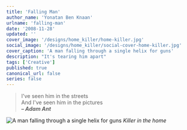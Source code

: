 ```yaml
---
title: 'Falling Man'
author_name: 'Yonatan Ben Knaan'
urlname: 'falling-man'
date: '2008-11-28'
updated: ''
cover_image: '/designs/home_killer/home-killer.jpg'
social_image: '/designs/home_killer/social-cover-home-killer.jpg'
cover_caption: 'A man falling through a single helix for guns'
description: "It's tearing him apart"
tags: ['Creative']
published: true
canonical_url: false
series: false
---
```


>I've seen him in the streets  
>And I've seen him in the pictures  
>***– Adam Ant***

![A man falling through a single helix for guns](/designs/home_killer/home-killer.jpg)
*Killer in the home*
